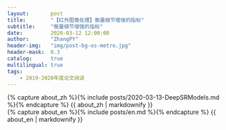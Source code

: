 ```yaml
---
layout:       post
title:        "【红外图像处理】衡量细节增强的指标"
subtitle:     "衡量细节增强的指标"
date:         2020-03-12 12:00:00
author:       "ZhangPY"
header-img:   "img/post-bg-os-metro.jpg"
header-mask:  0.3
catalog:      true
multilingual: true
tags:
    - 2019-2020年度论文阅读
---
```


<!-- Chinese Version -->
<div class="zh post-container">
    {% capture about_zh %}{% include posts/2020-03-13-DeepSRModels.md %}{% endcapture %}
    {{ about_zh | markdownify }}
</div>

<!-- English Version -->
<div class="en post-container">
    {% capture about_en %}{% include posts/en.md %}{% endcapture %}
    {{ about_en | markdownify }}
</div>
